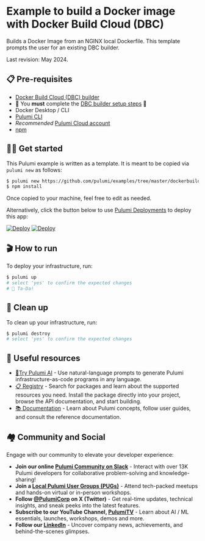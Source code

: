 # Example to build a Docker image with Docker Build Cloud (DBC)

Builds a Docker Image from an NGINX local Dockerfile. This template prompts the user for an existing DBC builder.

Last revision: May 2024.

## 📋 Pre-requisites

- [Docker Build Cloud (DBC) builder](https://build.docker.com/)  
- 🚨 You **must** complete the [DBC builder setup steps](https://docs.docker.com/build/cloud/setup/#steps) 🚨
- Docker Desktop / CLI
- [Pulumi CLI](https://www.pulumi.com/docs/get-started/install/)
- *Recommended* [Pulumi Cloud account](https://app.pulumi.com/signup)
- [npm](https://www.npmjs.com/get-npm)

## 👩‍🏫 Get started

This Pulumi example is written as a template. It is meant to be copied via `pulumi new` as follows:

```bash
$ pulumi new https://github.com/pulumi/examples/tree/master/dockerbuild-ts-dbc
$ npm install
```
Once copied to your machine, feel free to edit as needed.

Alternatively, click the button below to use [Pulumi Deployments](https://www.pulumi.com/docs/pulumi-cloud/deployments/) to deploy this app:

[![Deploy](../.buttons/deploy-with-pulumi-dark.svg)](https://app.pulumi.com/new?template=https://github.com/pulumi/examples/blob/master/dockerbuild-ts-dbc/README.md#gh-light-mode-only)
[![Deploy](../.buttons/deploy-with-pulumi-light.svg)](https://app.pulumi.com/new?template=https://github.com/pulumi/examples/blob/master/dockerbuild-ts-dbc/README.md#gh-dark-mode-only)

## 🎬 How to run

To deploy your infrastructure, run:

```bash
$ pulumi up
# select 'yes' to confirm the expected changes
# 🎉 Ta-Da! 
```

## 🧹 Clean up

To clean up your infrastructure, run:

```bash
$ pulumi destroy
# select 'yes' to confirm the expected changes
```

## 🧐 Useful resources

- [🤖Try Pulumi AI](https://www.pulumi.com/ai) - Use natural-language prompts to generate Pulumi infrastructure-as-code programs in any language.
- [📋 Registry](https://www.pulumi.com/registry/) - Search for packages and learn about the supported resources you need. Install the package directly into your project, browse the API documentation, and start building.
- [📚 Documentation](https://www.pulumi.com/docs/) - Learn about Pulumi concepts, follow user guides, and consult the reference documentation.

## 🏘️ Community and Social

Engage with our community to elevate your developer experience:

- **Join our online [Pulumi Community on Slack](https://slack.pulumi.com/)** - Interact with over 13K Pulumi developers for collaborative problem-solving and knowledge-sharing!
- **Join a [Local Pulumi User Groups (PUGs)](https://www.meetup.com/pro/pugs/)** -  Attend tech-packed meetups and hands-on virtual or in-person workshops.
- **Follow [@PulumiCorp](https://twitter.com/PulumiCorp) on X (Twitter)** - Get real-time updates, technical insights, and sneak peeks into the latest features.
- **Subscribe to our YouTube Channel, [PulumiTV](https://www.youtube.com/@PulumiTV)** - Learn about AI / ML essentials, launches, workshops, demos and more.
- **Follow our [LinkedIn](https://www.linkedin.com/company/pulumi/)** - Uncover company news, achievements, and behind-the-scenes glimpses.
